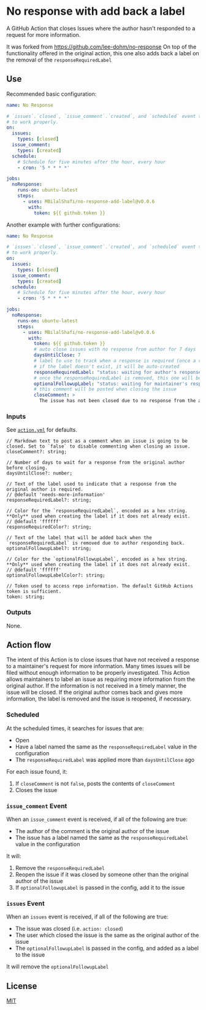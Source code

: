 # No response with add back a label

A GitHub Action that closes Issues where the author hasn't responded to a request for more information.

It was forked from https://github.com/lee-dohm/no-response
On top of the functionality offered in the original action, this one also adds back a label on the removal of the `responseRequiredLabel`

## Use

Recommended basic configuration:

```yaml
name: No Response

# `issues`.`closed`, `issue_comment`.`created`, and `scheduled` event types are required for this Action
# to work properly.
on:
  issues:
    types: [closed]
  issue_comment:
    types: [created]
  schedule:
    # Schedule for five minutes after the hour, every hour
    - cron: '5 * * * *'

jobs:
  noResponse:
    runs-on: ubuntu-latest
    steps:
      - uses: MBilalShafi/no-response-add-label@v0.0.6
        with:
          token: ${{ github.token }}
```

Another example with further configurations:

```yaml
name: No Response

# `issues`.`closed`, `issue_comment`.`created`, and `scheduled` event types are required for this Action
# to work properly.
on:
  issues:
    types: [closed]
  issue_comment:
    types: [created]
  schedule:
    # Schedule for five minutes after the hour, every hour
    - cron: '5 * * * *'

jobs:
  noResponse:
    runs-on: ubuntu-latest
    steps:
      - uses: MBilalShafi/no-response-add-label@v0.0.6
        with:
          token: ${{ github.token }}
          # auto close issues with no response from author for 7 days
          daysUntilClose: 7
          # label to use to track when a response is required (once a response is made, this label will be auto removed)
          # if the label doesn't exist, it will be auto-created
          responseRequiredLabel: "status: waiting for author's response"
          # once the responseRequiredLabel is removed, this one will be added for tracking on maintainers' side
          optionalFollowupLabel: "status: waiting for maintainer's response"
          # this comment will be posted when closing the issue
          closeComment: >
            The issue has not been closed due to no response from the author, feel free to reopen
```


### Inputs

See [`action.yml`](action.yml) for defaults.

```tsx
// Markdown text to post as a comment when an issue is going to be closed. Set to `false` to disable commenting when closing an issue.
closeComment?: string;

// Number of days to wait for a response from the original author before closing.
daysUntilClose?: number;

// Text of the label used to indicate that a response from the original author is required.
// @default 'needs-more-information'
responseRequiredLabel?: string;

// Color for the `responseRequiredLabel`, encoded as a hex string. **Only** used when creating the label if it does not already exist.
// @default 'ffffff'
responseRequiredColor?: string;

// Text of the label that will be added back when the `responseRequiredLabel` is removed due to author responding back.
optionalFollowupLabel?: string;

// Color for the `optionalFollowupLabel`, encoded as a hex string. **Only** used when creating the label if it does not already exist.
// @default 'ffffff'
optionalFollowupLabelColor?: string;

// Token used to access repo information. The default GitHub Actions token is sufficient.
token: string;
```

### Outputs

None.

## Action flow

The intent of this Action is to close issues that have not received a response to a maintainer's request for more information. Many times issues will be filed without enough information to be properly investigated. This Action allows maintainers to label an issue as requiring more information from the original author. If the information is not received in a timely manner, the issue will be closed. If the original author comes back and gives more information, the label is removed and the issue is reopened, if necessary.

### Scheduled

At the scheduled times, it searches for issues that are:

- Open
- Have a label named the same as the `responseRequiredLabel` value in the configuration
- The `responseRequiredLabel` was applied more than `daysUntilClose` ago

For each issue found, it:

1. If `closeComment` is not `false`, posts the contents of `closeComment`
2. Closes the issue

### `issue_comment` Event

When an `issue_comment` event is received, if all of the following are true:

- The author of the comment is the original author of the issue
- The issue has a label named the same as the `responseRequiredLabel` value in the configuration

It will:

1. Remove the `responseRequiredLabel`
2. Reopen the issue if it was closed by someone other than the original author of the issue
3. If `optionalFollowupLabel` is passed in the config, add it to the issue

### `issues` Event

When an `issues` event is received, if all of the following are true:

- The issue was closed (i.e. `action: closed`)
- The user which closed the issue is the same as the original author of the issue
- The `optionalFollowupLabel` is passed in the config, and added as a label to the issue

It will remove the `optionalFollowupLabel`

## License

[MIT](LICENSE.md)
